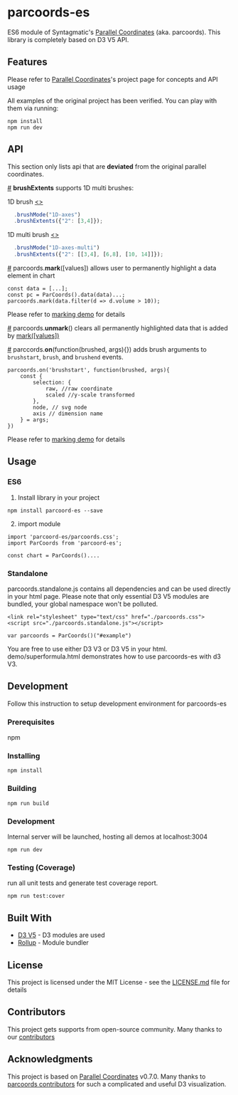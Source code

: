 # parcoords-es

ES6 module of Syntagmatic's [Parallel Coordinates](https://github.com/syntagmatic/parallel-coordinates) (aka. parcoords). This library is completely based on D3 V5 API. 


## Features

Please refer to [Parallel Coordinates](https://github.com/syntagmatic/parallel-coordinates)'s project page for concepts and API usage

All examples of the original project has been verified. You can play with them via running:
 
```
npm install
npm run dev
```

## API
This section only lists api that are <b>deviated</b> from the original parallel coordinates.


<a name="parcoords_brush_extents" href="#parcoords_brush_extents">#</a> <b>brushExtents</b> supports 1D multi brushes:

1D brush [<>](https://github.com/BigFatDog/parcoords-es/blob/master/demo/setterForBrushes.html "Source")
```javascript
  .brushMode("1D-axes")
  .brushExtents({"2": [3,4]});
```

1D multi brush [<>](https://github.com/BigFatDog/parcoords-es/blob/master/demo/setterForMultiBrushes.html "Source")
```javascript
  .brushMode("1D-axes-multi")
  .brushExtents({"2": [[3,4], [6,8], [10, 14]]});

```

<a name="parcoords_marking" href="#parcoords_marking">#</a> parcoords.<b>mark</b>([values])
allows user to permanently highlight a data element in chart
```
const data = [...];
const pc = ParCoords().data(data)...;
parcoords.mark(data.filter(d => d.volume > 10));
```
Please refer to [marking demo](https://github.com/BigFatDog/parcoords-es/blob/develop/demo/marking.html "Source") for details

<a name="parcoords_unmark" href="#parcoords_unmark">#</a> parcoords.<b>unmark</b>()
clears all permanently highlighted data that is added by <a href="#parcoords_marking">mark([values])</a>

<a name="parcoords_brush_arg" href="parcoords_brush_arg">#</a> parccords.<b>on</b>(function(brushed, args){})
adds brush arguments to `brushstart`, `brush`, and `brushend` events.

```
parcoords.on('brushstart', function(brushed, args){
    const {
        selection: {
            raw, //raw coordinate
            scaled //y-scale transformed
        },
        node, // svg node
        axis // dimension name
    } = args;
})
```
Please refer to [marking demo](https://github.com/BigFatDog/parcoords-es/blob/develop/demo/brush-with-arguments.html "Source") for details

## Usage

### ES6
1. Install library in your project
```
npm install parcoord-es --save
```

2. import module

```
import 'parcoord-es/parcoords.css';
import ParCoords from 'parcoord-es';

const chart = ParCoords()....
```
### Standalone

parcoords.standalone.js contains all dependencies and can be used directly in your html page. Please note that only essential D3 V5 modules are bundled, your global namespace won't be polluted.
```
<link rel="stylesheet" type="text/css" href="./parcoords.css">
<script src="./parcoords.standalone.js"></script>

var parcoords = ParCoords()("#example")
```

You are free to use either D3 V3 or D3 V5 in your html. demo/superformula.html demonstrates how to use parcoords-es with d3 V3.

## Development

Follow this instruction to setup development environment for parcoords-es
### Prerequisites

npm


### Installing


```
npm install
```

### Building

```
npm run build
```
### Development
Internal server will be launched, hosting all demos at localhost:3004

```
npm run dev
```

### Testing (Coverage)
run all unit tests and generate test coverage report.

```
npm run test:cover
```

## Built With

* [D3 V5](https://d3js.org/) - D3 modules are used
* [Rollup](https://github.com/rollup/rollup) - Module bundler


## License

This project is licensed under the MIT License - see the [LICENSE.md](LICENSE.md) file for details

## Contributors
This project gets supports from open-source community. Many thanks to our [contributors](https://github.com/BigFatDog/parcoords-es/graphs/contributors)

## Acknowledgments
This project is based on [Parallel Coordinates](https://github.com/syntagmatic/parallel-coordinates) v0.7.0. Many thanks to [parcoords contributors](https://github.com/syntagmatic/parallel-coordinates/graphs/contributors) for such a complicated and useful D3 visualization.

